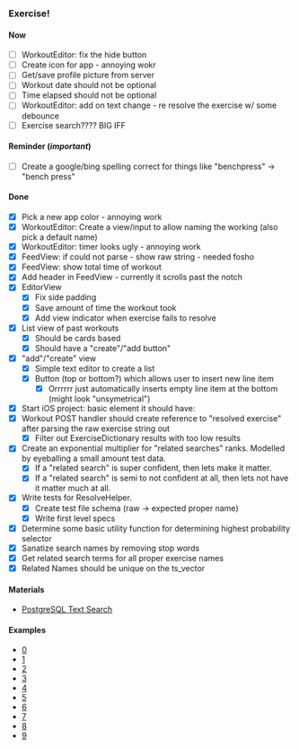 ### Exercise!

####  Now

- [ ] WorkoutEditor: fix the hide button
- [ ] Create icon for app - annoying wokr
- [ ] Get/save profile picture from server
- [ ] Workout date should not be optional
- [ ] Time elapsed should not be optional
- [ ] WorkoutEditor: add on text change - re resolve the exercise w/ some debounce
- [ ] Exercise search???? BIG IFF

#### Reminder (*important*)

- [ ] Create a google/bing spelling correct for things like "benchpress" -> "bench press"

#### Done

- [x] Pick a new app color - annoying work
- [x] WorkoutEditor: Create a view/input to allow naming the working (also pick a default name)
- [x] WorkoutEditor: timer looks ugly - annoying work
- [x] FeedView: if could not parse - show raw string - needed fosho
- [x] FeedView: show total time of workout
- [x] Add header in FeedView - currently it scrolls past the notch
- [x] EditorView
  - [x] Fix side padding
  - [x] Save amount of time the workout took
  - [x] Add view indicator when exercise fails to resolve
- [x] List view of past workouts
  - [x] Should be cards based
  - [x] Should have a "create"/"add button"
- [x] "add"/"create" view
  - [x] Simple text editor to create a list
  - [x] Button (top or bottom?) which allows user to insert new line item
    - [x] Orrrrrr just automatically inserts empty line item at the bottom (might look "unsymetrical")
- [x] Start iOS project: basic element it should have:
- [x] Workout POST handler should create reference to "resolved exercise" after parsing the raw exercise string out
  - [x] Filter out ExerciseDictionary results with too low results 
- [x] Create an exponential multiplier for "related searches" ranks. Modelled by eyeballing a small amount test data. 
  - [x] If a "related search" is super confident, then lets make it matter. 
  - [x] If a "related search" is semi to not confident at all, then lets not have it matter much at all.
- [x] Write tests for ResolveHelper. 
  - [x] Create test file schema (raw -> expected proper name)
  - [x] Write first level specs 
- [x] Determine some basic utility function for determining highest probability selector
- [x] Sanatize search names by removing stop words
- [x] Get related search terms for all proper exercise names 
- [x] Related Names should be unique on the ts_vector

#### Materials

* [PostgreSQL Text Search](http://shisaa.jp/postset/postgresql-full-text-search-part-3.html)

#### Examples

* [0](https://www.instagram.com/dailylifts365/)
* [1](https://www.instagram.com/p/BY7EIqvA1_C/)
* [2](https://www.instagram.com/p/B9ctyA0n4As/)
* [3](https://www.instagram.com/p/B9csO4Eh6Ez/)
* [4](https://www.instagram.com/p/B9clg8ulDe_/)
* [5](https://www.instagram.com/p/B9aIOuDj90c/)
* [6](https://www.instagram.com/p/B9c77IagavC/)
* [7](https://www.instagram.com/p/B9cz1s2jBsS/)
* [8](https://www.instagram.com/p/B9cgZZyFtSV/)
* [9](https://www.instagram.com/p/B9cdp77nLZr/)

